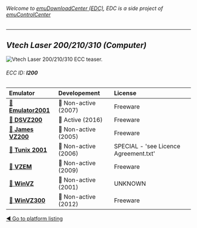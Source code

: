 ###### Welcome to [emuDownloadCenter (EDC)](https://github.com/PhoenixInteractiveNL/emuDownloadCenter/wiki/), EDC is a side project of [emuControlCenter](https://github.com/PhoenixInteractiveNL/emuControlCenter/wiki/)
***
## _Vtech Laser 200/210/310 (Computer)_
![](https://raw.githubusercontent.com/wiki/PhoenixInteractiveNL/emuDownloadCenter/images_platform/ecc_l200_teaser.png "Vtech Laser 200/210/310 ECC teaser.")
###### ECC ID: **l200**

| Emulator | Developement | License |
|:---------|:-------------|:--------|
| [:file_folder: **Emulator2001**](https://github.com/PhoenixInteractiveNL/emuDownloadCenter/wiki/Emulator-emu2001#menu) | :red_circle: Non-active (2007) | Freeware |
| [:file_folder: **DSVZ200**](https://github.com/PhoenixInteractiveNL/emuDownloadCenter/wiki/Emulator-dsvz200#menu) | :large_blue_circle: Active (2016) | Freeware |
| [:file_folder: **James VZ200**](https://github.com/PhoenixInteractiveNL/emuDownloadCenter/wiki/Emulator-jvz200#menu) | :red_circle: Non-active (2005) | Freeware |
| [:file_folder: **Tunix 2001**](https://github.com/PhoenixInteractiveNL/emuDownloadCenter/wiki/Emulator-tunix2001#menu) | :red_circle: Non-active (2006) | SPECIAL - 'see Licence Agreement.txt' |
| [:file_folder: **VZEM**](https://github.com/PhoenixInteractiveNL/emuDownloadCenter/wiki/Emulator-vzem#menu) | :red_circle: Non-active (2009) | Freeware |
| [:file_folder: **WinVZ**](https://github.com/PhoenixInteractiveNL/emuDownloadCenter/wiki/Emulator-winvz#menu) | :red_circle: Non-active (2001) | UNKNOWN |
| [:file_folder: **WinVZ300**](https://github.com/PhoenixInteractiveNL/emuDownloadCenter/wiki/Emulator-winvz300#menu) | :red_circle: Non-active (2012) | Freeware |

[:arrow_backward: Go to platform listing](https://github.com/PhoenixInteractiveNL/emuDownloadCenter/wiki/EDC-Platform-List)

